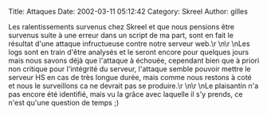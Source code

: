 Title: Attaques
Date: 2002-03-11 05:12:42
Category: Skreel
Author: gilles

Les ralentissements survenus chez Skreel et que nous pensions être survenus suite à une erreur dans un script de ma part, sont en fait le résultat d'une attaque infructueuse contre notre serveur web.\r
\n\r
\nLes logs sont en train d'être analysés et le seront encore pour quelques jours mais nous savons déjà que l'attaque à échouée, cependant bien que à priori non critique pour l'intégrité du serveur, l'attaque semble pouvoir mettre le serveur HS en cas de très longue durée, mais comme nous restons à coté et nous le surveillons ca ne devrait pas se produire.\r
\n\r
\nLe plaisantin n'a pas encore été identifié, mais vu la grâce avec laquelle il s'y prends, ce n'est qu'une question de temps  ;)